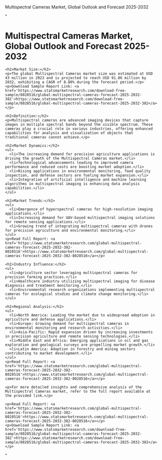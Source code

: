 Multispectral Cameras Market, Global Outlook and Forecast 2025-2032

"<html>
  <body>
    <h1>Multispectral Cameras Market, Global Outlook and Forecast 2025-2032</h1>

    <h2>Market Size:</h2>
    <p>The global Multispectral Cameras market size was estimated at USD 43 million in 2023 and is projected to reach USD 91.86 million by 2032, exhibiting a CAGR of 8.80% during the forecast period.</p>
    <p>Download Sample Report Link: <a href='https://www.statsmarketresearch.com/download-free-sample/8028516/global-multispectral-cameras-forecast-2025-2032-382'>https://www.statsmarketresearch.com/download-free-sample/8028516/global-multispectral-cameras-forecast-2025-2032-382</a></p>

    <h2>Definition:</h2>
    <p>Multispectral cameras are advanced imaging devices that capture images in multiple spectral bands beyond the visible spectrum. These cameras play a crucial role in various industries, offering enhanced capabilities for analysis and visualization of objects that traditional cameras cannot achieve.</p>

    <h2>Market Dynamics:</h2>
    <ul>
      <li>The increasing demand for precision agriculture applications is driving the growth of the Multispectral Cameras market.</li>
      <li>Technological advancements leading to improved camera performance and reduced costs are boosting market adoption.</li>
      <li>Rising applications in environmental monitoring, food quality inspection, and defense sectors are fueling market expansion.</li>
      <li>Integration of artificial intelligence and machine learning algorithms in multispectral imaging is enhancing data analysis capabilities.</li>
    </ul>

    <h2>Market Trends:</h2>
    <ul>
      <li>Emergence of hyperspectral cameras for high-resolution imaging applications.</li>
      <li>Increasing demand for UAV-based multispectral imaging solutions for remote sensing applications.</li>
      <li>Growing trend of integrating multispectral cameras with drones for precision agriculture and environmental monitoring.</li>
    </ul>
    <p>Read Full Report: <a href='https://www.statsmarketresearch.com/global-multispectral-cameras-forecast-2025-2032-382-8028516'>https://www.statsmarketresearch.com/global-multispectral-cameras-forecast-2025-2032-382-8028516</a></p>

    <h2>Industry Influence:</h2>
    <ul>
      <li>Agriculture sector leveraging multispectral cameras for precision farming practices.</li>
      <li>Healthcare industry utilizing multispectral imaging for disease diagnosis and treatment monitoring.</li>
      <li>Environmental research organizations implementing multispectral cameras for ecological studies and climate change monitoring.</li>
    </ul>

    <h2>Regional Analysis:</h2>
    <ul>
      <li>North America: Leading the market due to widespread adoption in agriculture and defense applications.</li>
      <li>Europe: Growing demand for multispectral cameras in environmental monitoring and research activities.</li>
      <li>Asia-Pacific: Rapid expansion driven by increasing investments in precision agriculture and remote sensing technologies.</li>
      <li>Middle East and Africa: Emerging applications in oil and gas exploration and geological surveys are propelling market growth.</li>
      <li>Latin America: Adoption in forestry and mining sectors contributing to market development.</li>
    </ul>
    <p>Read Full Report: <a href='https://www.statsmarketresearch.com/global-multispectral-cameras-forecast-2025-2032-382-8028516'>https://www.statsmarketresearch.com/global-multispectral-cameras-forecast-2025-2032-382-8028516</a></p>

    <p>For more detailed insights and comprehensive analysis of the Multispectral Cameras market, refer to the full report available at the provided link.</p>

    <p>Read Full Report: <a href='https://www.statsmarketresearch.com/global-multispectral-cameras-forecast-2025-2032-382-8028516'>https://www.statsmarketresearch.com/global-multispectral-cameras-forecast-2025-2032-382-8028516</a></p>
    <p>Download Sample Report Link: <a href='https://www.statsmarketresearch.com/download-free-sample/8028516/global-multispectral-cameras-forecast-2025-2032-382'>https://www.statsmarketresearch.com/download-free-sample/8028516/global-multispectral-cameras-forecast-2025-2032-382</a></p>
  </body>
</html>"
